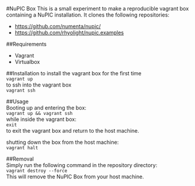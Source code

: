 #NuPIC Box
This is a small experiment to make a reproducible vagrant box containing a  NuPIC installation. It clones the following repositories:  
- https://github.com/numenta/nupic/
- https://github.com/rhyolight/nupic.examples

##Requirements  
- Vagrant
- Virtualbox

##Installation
to install the vagrant box for the first time  
    ```
    vagrant up
    ```  
to ssh into the vagrant box  
    ```
    vagrant ssh
    ```  

##Usage  
Booting up and entering the box:  
    ```
    vagrant up && vagrant ssh
    ```  
while inside the vagrant box:  
    ```
    exit
    ```  
to exit the vagrant box and return to the host machine.  

shutting down the box from the host machine:  
    ```
    vagrant halt
    ```  

##Removal  
Simply run the following command in the repository directory:  
    ```
    vagrant destroy --force
    ```  
This will remove the NuPIC Box from your host machine.  